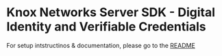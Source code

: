 # Knox Networks Server SDK - Digital Identity and Verifiable Credentials
For setup intstructinos & documentation, please go to the [README](../../README.md)